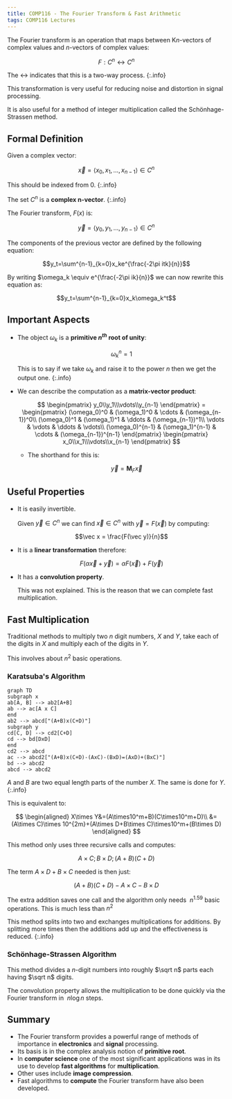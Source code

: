 ```yaml
---
title: COMP116 - The Fourier Transform & Fast Arithmetic
tags: COMP116 Lectures
---
```

The Fourier transform is an operation that maps between K$n$-vectors of complex values and $n$-vectors of complex values:

$$F:C^n\leftrightarrow C^n$$

The $\leftrightarrow$ indicates that this is a two-way process.
{:.info}

This transformation is very useful for reducing noise and distortion in signal processing. 

It is also useful for a method of integer multiplication called the Schönhage-Strassen method.

## Formal Definition
Given a complex vector:

$$\vec x= \langle x_0,x_1,\ldots,x_{n-1}\rangle\in C^n$$ 

This should be indexed from 0.
{:.info}

The set $C^n$ is a **complex $\mathbf n$-vector**.
{:.info}

The Fourier transform, $F(x)$ is:

$$\vec y = \langle y_0,y_1,\ldots,y_{n-1}\rangle \in C^n$$

The components of the previous vector are defined by the following equation:

$$y_t=\sum^{n-1}_{k=0}x_ke^{\frac{-2\pi itk}{n}}$$

By writing $\omega_k \equiv e^{\frac{-2\pi ik}{n}}$ we can now rewrite this equation as:

$$y_t=\sum^{n-1}_{k=0}x_k\omega_k^t$$

## Important Aspects 
* The object $\omega_k$ is a **primitive $n^{th}$ root of unity**:

	$$\omega_k^n=1$$

	This is to say if we take $\omega_k$ and raise it to the power $n$ then we get the output one.
	{:.info}
* We can describe the computation as a **matrix-vector product**:

	$$
	\begin{pmatrix}
	y_0\\y_1\\\vdots\\y_{n-1}
	\end{pmatrix} = \begin{pmatrix}
	(\omega_0)^0 & (\omega_1)^0 & \cdots & (\omega_{n-1})^0\\
	(\omega_0)^1 & (\omega_1)^1 & \ddots & (\omega_{n-1})^1\\
	\vdots & \vdots & \ddots & \vdots\\
	(\omega_0)^{n-1} & (\omega_1)^{n-1} & \cdots & (\omega_{n-1})^{n-1}
	\end{pmatrix} \begin{pmatrix}
	x_0\\x_1\\\vdots\\x_{n-1}
	\end{pmatrix}
	$$

	* The shorthand for this is:
	
		$$\vec y= \mathbf M_F\vec x$$
		
## Useful Properties

* It is easily invertible.

	Given $\vec y\in C^n$ we can find $\vec x \in C^n$ with $\vec y = F(\vec x)$ by computing:
	
	$$\vec x = \frac{F(\vec y)}{n}$$
* It is a **linear transformation** therefore:

	$$F(\alpha\vec x + \vec y) = \alpha F(\vec x) + F(\vec y)$$
* It has a **convolution property**. 

	This was not explained. This is the reason that we can complete fast multiplication.

## Fast Multiplication
Traditional methods to multiply two $n$ digit numbers, $X$ and $Y$, take each of the digits in $X$ and multiply each of the digits in $Y$.

This involves about $n^2$ basic operations.

### Karatsuba's Algorithm

```mermaid
graph TD
subgraph x
ab[A, B] --> ab2[A+B]
ab --> ac[A x C]
end
ab2 --> abcd["(A+B)x(C+D)"]
subgraph y
cd[C, D] --> cd2[C+D]
cd --> bd[DxD]
end
cd2 --> abcd
ac --> abcd2["(A+B)x(C+D)-(AxC)-(BxD)=(AxD)+(BxC)"]
bd --> abcd2
abcd --> abcd2
```

$A$ and $B$ are two equal length parts of the number $X$. The same is done for $Y$.
{:.info}

This is equivalent to:

$$
\begin{aligned}
X\times Y&=(A\times10^m+B)(C\times10^m+D)\\
&=(A\times C)\times 10^{2m}+(A\times D+B\times C)\times10^m+(B\times D)
\end{aligned}
$$

This method only uses three recursive calls and computes:

$$A\times C;B\times D;(A+B)(C+D)$$

The term $A\times D+B\times C$ needed is then just:

$$(A+B)(C+D)-A\times C-B\times D$$

The extra addition saves one call and the algorithm only needs $~n^{1.59}$ basic operations. This is much less than $n^2$

This method splits into two and exchanges multiplications for additions. By splitting more times then the additions add up and the effectiveness is reduced.
{:.info}

### Schönhage-Strassen Algorithm
This method divides a $n$-digit numbers into roughly $\sqrt n$ parts each having $\sqrt n$ digits.

The convolution property allows the multiplication to be done quickly via the Fourier transform in $~n\log n$ steps.

## Summary

* The Fourier transform provides a powerful range of methods of importance in **electronics** and **signal** processing.
* Its basis is in the complex analysis notion of **primitive root**.
* In **computer science** one of the most significant applications was in its use to develop **fast algorithms** for **multiplication**.
* Other uses include **image compression**.
* Fast algorithms to **compute** the Fourier transform have also been developed.